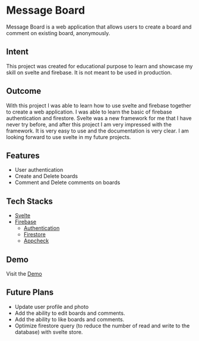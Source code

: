 # Message Board

Message Board is a web application that allows users to create a board and comment on existing board, anonymously.

## Intent

This project was created for educational purpose to learn and showcase my skill on svelte and firebase. It is not meant to be used in production.

## Outcome

With this project I was able to learn how to use svelte and firebase together to create a web application. I was able to learn the basic of firebase authentication and firestore. Svelte was a new framework for me that I have never try before, and after this project I am very impressed with the framework. It is very easy to use and the documentation is very clear. I am looking forward to use svelte in my future projects.

## Features

- User authentication
- Create and Delete boards
- Comment and Delete comments on boards

## Tech Stacks

- [Svelte](https://svelte.dev/)
- [Firebase](https://firebase.google.com/)
  - [Authentication](https://firebase.google.com/docs/auth)
  - [Firestore](https://firebase.google.com/docs/firestore)
  - [Appcheck](https://firebase.google.com/docs/app-check)

## Demo

Visit the [Demo](http://manethpak.me/message-board/)

## Future Plans

- Update user profile and photo
- Add the ability to edit boards and comments.
- Add the ability to like boards and comments.
- Optimize firestore query (to reduce the number of read and write to the database) with svelte store.
